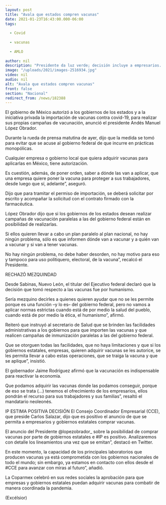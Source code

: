 ```yaml
---
layout: post
title: "Avala que estados compren vacunas"
date: 2021-01-23T16:43:00.000-06:00
tags:
  
  - Covid
  
  - vacunas
  
  - AMLO
  
author: nil
description: "Presidente da luz verde; decisión incluye a empresarios. El titular del Ejecutivo federal subrayó que su administración no pretende monopolizar el tema"
image: "/uploads/2021/images-2516934.jpg"
video: nil
audio: nil
alt: "Avala que estados compren vacunas"
front: false
section: "Nacional"
redirect_from: /news/182388
---
```


El gobierno de México autorizó a los gobiernos de los estados y a la iniciativa privada la importación de vacunas contra covid-19, para realizar sus propias campañas de vacunación, anunció el presidente Andés Manuel López Obrador.

Durante la rueda de prensa matutina de ayer, dijo que la medida se tomó para evitar que se acuse al gobierno federal de que incurre en prácticas monopólicas.

Cualquier empresa o gobierno local que quiera adquirir vacunas para aplicarlas en México, tiene autorización.

 
Es cuestión, además, de poner orden, saber a dónde las van a aplicar, que una empresa quiere poner la vacuna para proteger a sus trabajadores, desde luego que sí, adelante”, aseguró.

Dijo que para tramitar el permiso de importación, se deberá solicitar por escrito y acompañar la solicitud con el contrato firmado con la farmacéutica.

López Obrador dijo que si los gobiernos de los estados desean realizar campañas de vacunación paralelas a las del gobierno federal están en posibilidad de realizarlas.

Si ellos quieren llevar a cabo un plan paralelo al plan nacional, no hay ningún problema, sólo es que informen dónde van a vacunar y a quién van a vacunar y si van a tener vacunas.

 
No hay ningún problema, no debe haber desorden, no hay motivo para eso y tampoco para uso politiquero, electoral, de la vacuna”, recalcó el Presidente.

RECHAZÓ MEZQUINDAD

Desde Sabinas, Nuevo León, el titular del Ejecutivo federal declaró que la decisión que tomó respecto a las vacunas fue por humanismo.

Sería mezquino decirles a quienes quieren ayudar que no se les permite porque es una función –y lo es– del gobierno federal, pero no vamos a aplicar normas estrictas cuando está de por medio la salud del pueblo, cuando está de por medio la ética, el humanismo”, afirmó.

Reiteró que instruyó al secretario de Salud que se brinden las facilidades administrativas a los gobiernos para que importen las vacunas y que realicen campañas de inmunización paralelas a las del gobierno federal.

Que se otorguen todas las facilidades, que no haya limitaciones y que si los gobiernos estatales, empresas, quieren adquirir vacunas se les autorice, se les permita llevar a cabo estas operaciones, que se traiga la vacuna y que se aplique”, insistió.

El gobernador Jaime Rodríguez afirmó que la vacunación es indispensable para reactivar la economía.

Que podamos adquirir las vacunas donde las podamos conseguir, porque de eso se trata (...) tenemos el ofrecimiento de los empresarios, ellos pondrán el recurso para sus trabajadores y sus familias”, resaltó el mandatario neoleonés.

IP ESTIMA POSITIVA DECISIÓN
El Consejo Coordinador Empresarial (CCE), que preside Carlos Salazar, dijo que es positivo el anuncio de que se permita a empresarios y gobiernos estatales comprar vacunas.

El anuncio del Presidente @lopezobrador_ sobre la posibilidad de comprar vacunas por parte de gobiernos estatales e #IP es positivo. Analizaremos con detalle los lineamientos una vez que se emitan”, destacó en Twitter.

 
En este momento, la capacidad de los principales laboratorios que producen vacunas ya está comprometida con los gobiernos nacionales de todo el mundo; sin embargo, ya estamos en contacto con ellos desde el #CCE para avanzar con miras al futuro”, añadió.

La Coparmex celebró en sus redes sociales la aprobación para que empresas y gobiernos estatales puedan adquirir vacunas para combatir de manera coordinada la pandemia.

(Excélsior)